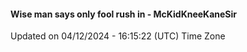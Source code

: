 #### Wise man says only fool rush in - McKidKneeKaneSir
Updated on 04/12/2024 - 16:15:22 (UTC) Time Zone
